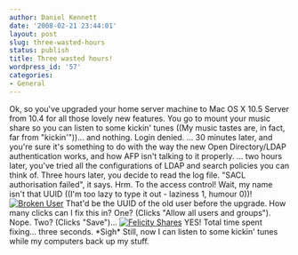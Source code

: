 ```yaml
---
author: Daniel Kennett
date: '2008-02-21 23:44:01'
layout: post
slug: three-wasted-hours
status: publish
title: Three wasted hours!
wordpress_id: '57'
categories:
- General
---
```


Ok, so you've upgraded your home server machine to Mac OS X 10.5 Server
from 10.4 for all those lovely new features. You go to mount your music
share so you can listen to some kickin' tunes ((My music tastes are, in
fact, far from "kickin'"))... and nothing. Login denied. ... 30 minutes
later, and you're sure it's something to do with the way the new Open
Directory/LDAP authentication works, and how AFP isn't talking to it
properly. ... two hours later, you've tried all the configurations of
LDAP and search policies you can think of. Three hours later, you decide
to read the log file. "SACL authorisation failed", it says. Hrm. To the
access control! Wait, my name isn't that UUID ((I'm too lazy to type it
out - laziness 1, humour 0))! [![Broken User](http://danielkennett.org/wp-content/uploads/2008/02/picture-1.png)](http://danielkennett.org/wp-content/uploads/2008/02/picture-1.png "Broken User")
That'd be the UUID of the old user before the upgrade. How many clicks
can I fix this in? One? (Clicks "Allow all users and groups"). Nope.
Two? (Clicks "Save")... [![Felicity Shares](http://danielkennett.org/wp-content/uploads/2008/02/picture-2.png)](http://danielkennett.org/wp-content/uploads/2008/02/picture-2.png "Felicity Shares")
YES! Total time spent fixing... three seconds. \*Sigh\* Still, now I can
listen to some kickin' tunes while my computers back up my stuff.
